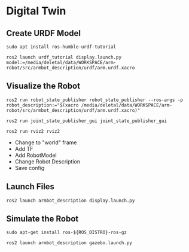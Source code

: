 # Digital Twin

## Create URDF Model
```shell
sudo apt install ros-humble-urdf-tutorial
```

```shell
ros2 launch urdf_tutorial display.launch.py model:=/media/deletal/data/WORKSPACE/arm-robot/src/armbot_description/urdf/arm.urdf.xacro
```

## Visualize the Robot
```shell
ros2 run robot_state_publisher robot_state_publisher --ros-args -p robot_description:="$(xacro /media/deletal/data/WORKSPACE/arm-robot/src/armbot_description/urdf/arm.urdf.xacro)"
```

```shell
ros2 run joint_state_publisher_gui joint_state_publisher_gui
```

```shell
ros2 run rviz2 rviz2
```

- Change to "world" frame
- Add TF
- Add RobotModel
- Change Robot Description
- Save config

## Launch Files
```shell
ros2 launch armbot_description display.launch.py
```

## Simulate the Robot
```shell
sudo apt-get install ros-${ROS_DISTRO}-ros-gz
```

```shell
ros2 launch armbot_description gazebo.launch.py
```
